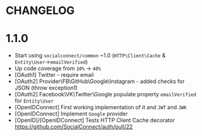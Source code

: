# CHANGELOG

# 1.1.0

- Start using `socialconnect/common` ~1.0 (`HTTP\Client\Cache` & `Entity\User`->`emailVerified`)
- Up code coverage from `10%` -> `40%`
- [OAuth1] Twitter - require email
- [OAuth2] Provider\FB\GitHub\Google\Instagram - added checks for JSON (throw exception1)
- [OAuth2] Facebook\VK\Twitter\Google populate property `emailVerified` for `Entity\User`
- [OpenIDConnect] First working implementation of it and `JWT` and `JWK`
- [OpenIDConnect] Implement `Google` provider
- [OpenID]/[OpenIDConnect] Tests HTTP Client Cache decorator https://github.com/SocialConnect/auth/pull/22
